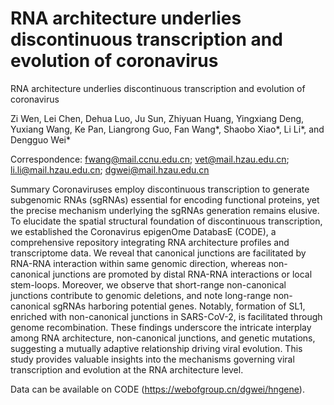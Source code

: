# RNA architecture underlies discontinuous transcription and evolution of coronavirus
RNA architecture underlies discontinuous transcription and evolution of coronavirus

Zi Wen, Lei Chen, Dehua Luo, Ju Sun, Zhiyuan Huang, Yingxiang Deng, Yuxiang Wang, Ke Pan, Liangrong Guo, Fan Wang*, Shaobo Xiao*, Li Li*, and Dengguo Wei*

Correspondence: fwang@mail.ccnu.edu.cn; vet@mail.hzau.edu.cn; li.li@mail.hzau.edu.cn; dgwei@mail.hzau.edu.cn

Summary
Coronaviruses employ discontinuous transcription to generate subgenomic RNAs (sgRNAs) essential for encoding functional proteins, yet the precise mechanism underlying the sgRNAs generation remains elusive. To elucidate the spatial structural foundation of discontinuous transcription, we established the Coronavirus epigenOme DatabasE (CODE), a comprehensive repository integrating RNA architecture profiles and transcriptome data. We reveal that canonical junctions are facilitated by RNA-RNA interaction within same genomic direction, whereas non-canonical junctions are promoted by distal RNA-RNA interactions or local stem-loops. Moreover, we observe that short-range non-canonical junctions contribute to genomic deletions, and note long-range non-canonical sgRNAs harboring potential genes. Notably, formation of SL1, enriched with non-canonical junctions in SARS-CoV-2, is facilitated through genome recombination. These findings underscore the intricate interplay among RNA architecture, non-canonical junctions, and genetic mutations, suggesting a mutually adaptive relationship driving viral evolution. This study provides valuable insights into the mechanisms governing viral transcription and evolution at the RNA architecture level.

Data can be  available on CODE (https://webofgroup.cn/dgwei/hngene).
